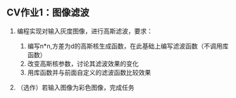 
## CV作业1：图像滤波

1. 编程实现对输入灰度图像，进行高斯滤波，要求：
   1. 编写n*n,方差为d的高斯核生成函数，在此基础上编写滤波函数（不调用库函数） 
   2. 改变高斯核参数，讨论其滤波效果的变化 
   3. 用库函数并与前面自定义的滤波函数比较效果

2. （选作）若输入图像为彩色图像，完成任务

